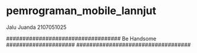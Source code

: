 # pemrograman_mobile_lannjut

Jalu Juanda
2107051025

###################################
Be Handsome   #####################
###################################
